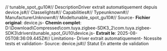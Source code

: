 // tunable_spot_gu10#// DescriptionDriver extrait automatiquement depuis device.js#// Classelights#// Capabilities#// Typeunknown#// ManufacturerUnknown#// Modeltunable_spot_gu10#// Source- **Fichier original**: device.js- **Chemin complet**: D:\Download\Compressed\com.tuya.zigbee-SDK3_2\com.tuya.zigbee-SDK3\drivers\tunable_spot_GU10\device.js- **Extrait le**: 2025-08-05T08:36:09.445Z#// Limitations- Driver extrait automatiquement- Ncessite tests et validation- Source: device.js#// Statut En attente de validation